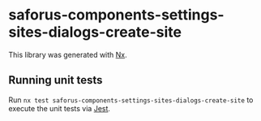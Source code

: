 # saforus-components-settings-sites-dialogs-create-site

This library was generated with [Nx](https://nx.dev).

## Running unit tests

Run `nx test saforus-components-settings-sites-dialogs-create-site` to execute the unit tests via [Jest](https://jestjs.io).
